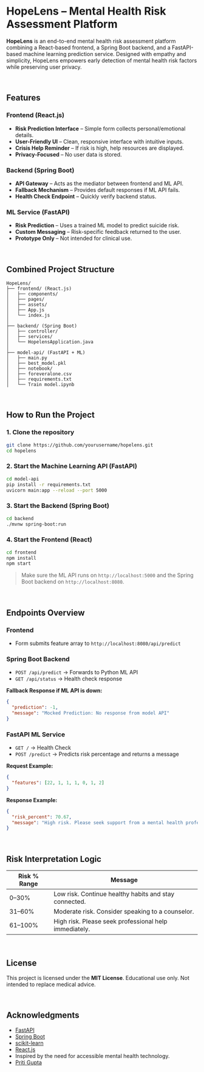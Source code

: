 # HopeLens – Mental Health Risk Assessment Platform

**HopeLens** is an end-to-end mental health risk assessment platform combining a React-based frontend, a Spring Boot backend, and a FastAPI-based machine learning prediction service. Designed with empathy and simplicity, HopeLens empowers early detection of mental health risk factors while preserving user privacy.

<br>

## Features

### Frontend (React.js)
-  **Risk Prediction Interface** – Simple form collects personal/emotional details.
-  **User-Friendly UI** – Clean, responsive interface with intuitive inputs.
-  **Crisis Help Reminder** – If risk is high, help resources are displayed.
-  **Privacy-Focused** – No user data is stored.

###  Backend (Spring Boot)
-  **API Gateway** – Acts as the mediator between frontend and ML API.
-  **Fallback Mechanism** – Provides default responses if ML API fails.
-  **Health Check Endpoint** – Quickly verify backend status.

###  ML Service (FastAPI)
-  **Risk Prediction** – Uses a trained ML model to predict suicide risk.
-  **Custom Messaging** – Risk-specific feedback returned to the user.
-  **Prototype Only** – Not intended for clinical use.

<br>

##  Combined Project Structure

```
HopeLens/
├── frontend/ (React.js)
│   ├── components/
│   ├── pages/
│   ├── assets/
│   ├── App.js
│   └── index.js
│
├── backend/ (Spring Boot)
│   ├── controller/
│   ├── services/
│   └── HopelensApplication.java
│
├── model-api/ (FastAPI + ML)
│   ├── main.py
│   ├── best_model.pkl
│   ├── notebook/
│   ├── foreveralone.csv
│   ├── requirements.txt
│   └── Train model.ipynb
```

<br>

##  How to Run the Project

### 1. Clone the repository
```bash
git clone https://github.com/yourusername/hopelens.git
cd hopelens
```

### 2. Start the Machine Learning API (FastAPI)
```bash
cd model-api
pip install -r requirements.txt
uvicorn main:app --reload --port 5000
```

### 3. Start the Backend (Spring Boot)
```bash
cd backend
./mvnw spring-boot:run
```

### 4. Start the Frontend (React)
```bash
cd frontend
npm install
npm start
```

>  Make sure the ML API runs on `http://localhost:5000` and the Spring Boot backend on `http://localhost:8080`.

<br>

##  Endpoints Overview

###  Frontend
- Form submits feature array to `http://localhost:8080/api/predict`

###  Spring Boot Backend
- `POST /api/predict` → Forwards to Python ML API
- `GET /api/status` → Health check response

**Fallback Response if ML API is down:**
```json
{
  "prediction": -1,
  "message": "Mocked Prediction: No response from model API"
}
```

###  FastAPI ML Service
- `GET /` → Health Check
- `POST /predict` → Predicts risk percentage and returns a message

**Request Example:**
```json
{
  "features": [22, 1, 1, 1, 0, 1, 2]
}
```

**Response Example:**
```json
{
  "risk_percent": 70.67,
  "message": "High risk. Please seek support from a mental health professional as soon as possible."
}
```

<br>

##  Risk Interpretation Logic
| Risk % Range | Message |
|--------------|---------|
| 0–30%        | Low risk. Continue healthy habits and stay connected. |
| 31–60%       | Moderate risk. Consider speaking to a counselor. |
| 61–100%      | High risk. Please seek professional help immediately. |

<br>

##  License
This project is licensed under the **MIT License**. Educational use only. Not intended to replace medical advice.

<br>

##  Acknowledgments
- [FastAPI](https://fastapi.tiangolo.com/)
- [Spring Boot](https://spring.io/projects/spring-boot)
- [scikit-learn](https://scikit-learn.org/)
- [React.js](https://reactjs.org/)
- Inspired by the need for accessible mental health technology.
- [Priti Gupta](https://github.com/priti200)
